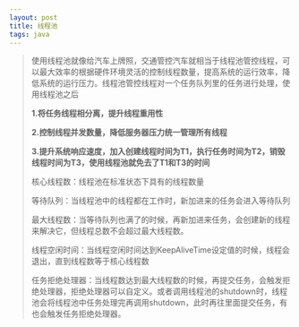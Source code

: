 ```yaml
---
layout: post
title: 线程池
tags: java
---
```


> 使用线程池就像给汽车上牌照，交通管控汽车就相当于线程池管控线程，可以最大效率的根据硬件环境灵活的控制线程数量，提高系统的运行效率，降低系统的运行压力。线程池管控线程对一个任务队列里的任务进行处理，使用线程池之后
>
> **1.将任务线程相分离，提升线程重用性**
>
> **2.控制线程并发数量，降低服务器压力统一管理所有线程**
>
> **3.提升系统响应速度，加入创建线程时间为T1，执行任务时间为T2，销毁线程时间为T3，使用线程池就免去了T1和T3的时间**
>
> 核心线程数：线程池在标准状态下具有的线程数量
>
> 等待队列：当线程池中的线程都在工作时，新加进来的任务会进入等待队列
>
> 最大线程数：当等待队列也满了的时候，再新加进来任务，会创建新的线程来解决它，但线程总数不会超过最大线程数。
>
> 线程空闲时间：当线程空闲时间达到KeepAliveTime设定值的时候，线程会退出，直到线程数等于核心线程数
>
> 任务拒绝处理器：当线程数达到最大线程数的时候，再提交任务，会触发拒绝处理器，拒绝处理器可以自定义。或者调用线程池的shutdown时，线程池会将线程池中任务处理完再调用shutdown，此时再往里面提交任务，有也会触发任务拒绝处理器。

